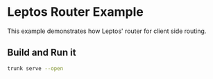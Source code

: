# Leptos Router Example

This example demonstrates how Leptos' router for client side routing.

## Build and Run it
```bash
trunk serve --open
```

